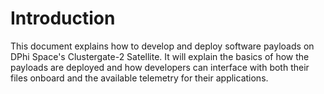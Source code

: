 # Introduction

This document explains how to develop and deploy software payloads on DPhi Space's Clustergate-2 Satellite. It will explain the basics of how the payloads are deployed and how developers can interface with both their files onboard and the available telemetry for their applications.
